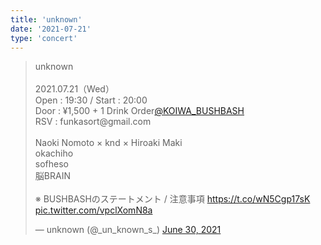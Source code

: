 ```yaml
---
title: 'unknown'
date: '2021-07-21'
type: 'concert'
---
```

<blockquote class="twitter-tweet"><p lang="ja" dir="ltr">unknown<br><br>2021.07.21（Wed）<br>Open : 19:30 / Start : 20:00<br>Door : ¥1,500 + 1 Drink Order<a href="https://twitter.com/KOIWA_BUSHBASH?ref_src=twsrc%5Etfw">@KOIWA_BUSHBASH</a> <br>RSV : funkasort@gmail.com<br><br>Naoki Nomoto × knd × Hiroaki Maki<br>okachiho<br>sofheso<br>脳BRAIN<br><br>※ BUSHBASHのステートメント / 注意事項 <a href="https://t.co/wN5Cgp17sK">https://t.co/wN5Cgp17sK</a> <a href="https://t.co/vpclXomN8a">pic.twitter.com/vpclXomN8a</a></p>&mdash; unknown (@_un_known_s_) <a href="https://twitter.com/_un_known_s_/status/1410028325448261637?ref_src=twsrc%5Etfw">June 30, 2021</a></blockquote> <script async src="https://platform.twitter.com/widgets.js" charset="utf-8"></script>